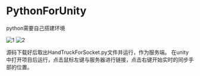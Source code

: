 # PythonForUnity
python需要自己搭建环境


![1](https://user-images.githubusercontent.com/47918222/151691489-d5abadb9-5353-435c-9cf0-e9192e6398ee.PNG)
![2](https://user-images.githubusercontent.com/47918222/151691497-8384c452-63d4-4d5e-8602-5008a87124e6.PNG)

源码下载好后取出HandTruckForSocket.py文件并运行，作为服务端。
在unity中打开项目后运行，点击鼠标左键与服务器进行链接，点击右键开始实时的同步手部的位置。
